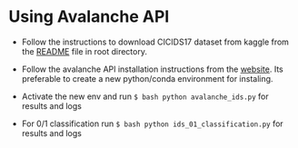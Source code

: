 # Using Avalanche API 

- Follow the instructions to download CICIDS17 dataset from kaggle from the [README](../README.md) file in root directory.
- Follow the avalanche API installation instructions from the [website](https://avalanche.continualai.org/getting-started/how-to-install#installing-avalanche-with-pip). Its preferable to create a new python/conda environment for instaling.  

- Activate the new env and run   ```$ bash python avalanche_ids.py``` for results and logs
- For 0/1 classification run ```$ bash python ids_01_classification.py``` for results and logs
